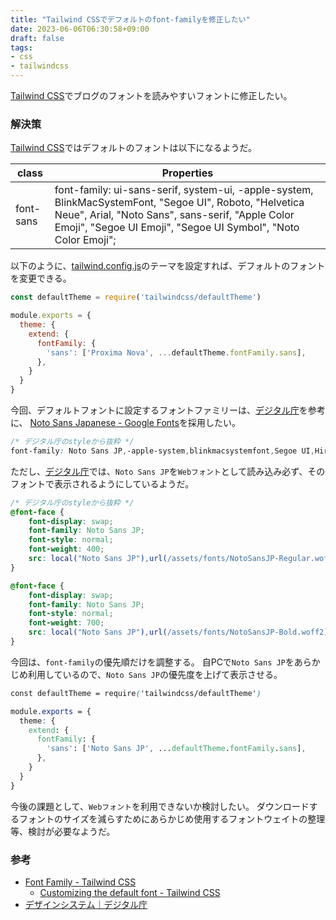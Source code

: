 ```yaml
---
title: "Tailwind CSSでデフォルトのfont-familyを修正したい"
date: 2023-06-06T06:30:58+09:00
draft: false
tags:
- css
- tailwindcss
---
```


[Tailwind CSS](https://tailwindcss.com/docs/font-family)でブログのフォントを読みやすいフォントに修正したい。

<!--more-->

### 解決策

[Tailwind CSS](https://tailwindcss.com/docs/font-family)ではデフォルトのフォントは以下になるようだ。

|class|Properties|
|-----|-----|
|font-sans|font-family: ui-sans-serif, system-ui, -apple-system, BlinkMacSystemFont, "Segoe UI", Roboto, "Helvetica Neue", Arial, "Noto Sans", sans-serif, "Apple Color Emoji", "Segoe UI Emoji", "Segoe UI Symbol", "Noto Color Emoji";|

以下のように、[tailwind.config.js](https://tailwindcss.com/docs/font-family#customizing-the-default-font)のテーマを設定すれば、デフォルトのフォントを変更できる。

~~~js
const defaultTheme = require('tailwindcss/defaultTheme')

module.exports = {
  theme: {
    extend: {
      fontFamily: {
        'sans': ['Proxima Nova', ...defaultTheme.fontFamily.sans],
      },
    }
  }
}
~~~

今回、デフォルトフォントに設定するフォントファミリーは、[デジタル庁](https://www.digital.go.jp/policies/servicedesign/designsystem/)を参考に、
[Noto Sans Japanese - Google Fonts](https://fonts.google.com/noto/specimen/Noto+Sans+JP)を採用したい。

~~~css
/* デジタル庁のstyleから抜粋 */
font-family: Noto Sans JP,-apple-system,blinkmacsystemfont,Segoe UI,Hiragino Kaku Gothic ProN,BIZ UDPGothic,meiryo,sans-serif;
~~~

ただし、[デジタル庁](https://www.digital.go.jp/policies/servicedesign/designsystem/)では、`Noto Sans JP`を`Webフォント`として読み込み必ず、そのフォントで表示されるようにしているようだ。

~~~css
/* デジタル庁のstyleから抜粋 */
@font-face {
    font-display: swap;
    font-family: Noto Sans JP;
    font-style: normal;
    font-weight: 400;
    src: local("Noto Sans JP"),url(/assets/fonts/NotoSansJP-Regular.woff2) format("woff2"),url(/assets/fonts/NotoSansJP-Regular.woff) format("woff"),url(/assets/fonts/NotoSansJP-Regular.ttf) format("truetype"),url(/assets/fonts/NotoSansJP-Regular.otf) format("opentype")
}

@font-face {
    font-display: swap;
    font-family: Noto Sans JP;
    font-style: normal;
    font-weight: 700;
    src: local("Noto Sans JP"),url(/assets/fonts/NotoSansJP-Bold.woff2) format("woff2"),url(/assets/fonts/NotoSansJP-Bold.woff) format("woff"),url(/assets/fonts/NotoSansJP-Bold.ttf) format("truetype"),url(/assets/fonts/NotoSansJP-Bold.otf) format("opentype")
}
~~~

今回は、`font-family`の優先順だけを調整する。
自PCで`Noto Sans JP`をあらかじめ利用しているので、`Noto Sans JP`の優先度を上げて表示させる。

~~~css
const defaultTheme = require('tailwindcss/defaultTheme')

module.exports = {
  theme: {
    extend: {
      fontFamily: {
        'sans': ['Noto Sans JP', ...defaultTheme.fontFamily.sans],
      },
    }
  }
}
~~~

今後の課題として、`Webフォント`を利用できないか検討したい。
ダウンロードするフォントのサイズを減らすためにあらかじめ使用するフォントウェイトの整理等、検討が必要なようだ。

### 参考

- [Font Family - Tailwind CSS](https://tailwindcss.com/docs/font-family)
  - [Customizing the default font - Tailwind CSS](https://tailwindcss.com/docs/font-family#customizing-the-default-font)
- [デザインシステム｜デジタル庁](https://www.digital.go.jp/policies/servicedesign/designsystem/)